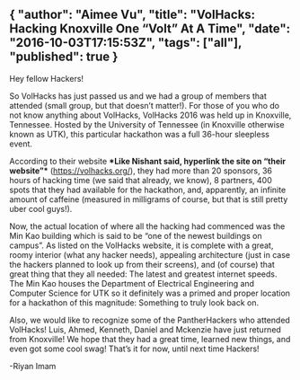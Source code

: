 {
  "author": "Aimee Vu",
  "title": "VolHacks: Hacking Knoxville One “Volt” At A Time",
  "date": "2016-10-03T17:15:53Z",
  "tags": ["all"],
  "published": true
}
---
Hey fellow Hackers!

So VolHacks has just passed us and we had a group of members that attended (small group, but that doesn’t matter!). For those of you who do not know anything about VolHacks, VolHacks 2016 was held up in Knoxville, Tennessee. Hosted by the University of Tennessee (in Knoxville otherwise known as UTK), this particular hackathon was a full 36-hour sleepless event.

According to their website **\*Like Nishant said, hyperlink the site on “their website”\*** (<https://volhacks.org/>), they had more than 20 sponsors, 36 hours of hacking time (we said that already, we know), 8 partners, 400 spots that they had available for the hackathon, and, apparently, an infinite amount of caffeine (measured in milligrams of course, but that is still pretty uber cool guys!).

Now, the actual location of where all the hacking had commenced was the Min Kao building which is said to be “one of the newest buildings on campus”. As listed on the VolHacks website, it is complete with a great, roomy interior (what any hacker needs), appealing architecture (just in case the hackers planned to look up from their screens), and (of course) that great thing that they all needed: The latest and greatest internet speeds. The Min Kao houses the Department of Electrical Engineering and Computer Science for UTK so it definitely was a primed and proper location for a hackathon of this magnitude: Something to truly look back on.

Also, we would like to recognize some of the PantherHackers who attended VolHacks! Luis, Ahmed, Kenneth, Daniel and Mckenzie have just returned from Knoxville! We hope that they had a great time, learned new things, and even got some cool swag! That’s it for now, until next time Hackers!

-Riyan Imam
